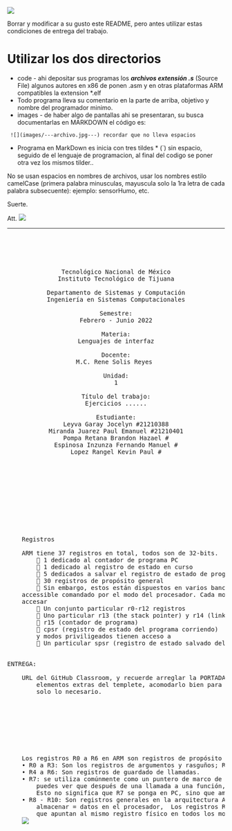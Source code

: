 ![](https://s3.amazonaws.com/videos.pentesteracademy.com/videos/badges/low/arm-assembly.png)

Borrar y modificar a su gusto este README, pero antes utilizar estas condiciones de entrega del trabajo.

# Utilizar los dos directorios

- code  - ahi depositar sus programas los ***archivos extensión *.s****  (Source File) algunos autores en x86 de ponen .asm y en otras plataformas ARM compatibles la extension *.elf
- Todo programa lleva su comentario en la parte de arriba, objetivo y nombre del programador minimo.
- images  - de haber algo de pantallas ahi se presentaran, su busca documentarlas en MARKDOWN el código es:

``` ![](images/---archivo.jpg---) recordar que no lleva espacios```



- Programa en MarkDown es inicia con tres tildes * (`) sin espacio, seguido de el lenguaje de programacion, al final del codigo se poner otra vez los mismos tilder..

No se usan espacios en nombres de archivos, usar los nombres estilo camelCase (primera palabra minusculas, mayuscula solo la 1ra letra de cada palabra subsecuente):  ejemplo: sensorHumo, etc.

Suerte.

Att. ![](https://img.icons8.com/color/2x/docker.png)

------

<pre>

	<p align=center>

Tecnológico Nacional de México
Instituto Tecnológico de Tijuana

Departamento de Sistemas y Computación
Ingeniería en Sistemas Computacionales

Semestre:
Febrero - Junio 2022

Materia:
Lenguajes de interfaz

Docente:
M.C. Rene Solis Reyes 

Unidad:
1

Título del trabajo:
Ejercicios ......

Estudiante:
Leyva Garay Jocelyn #21210388
Miranda Juarez Paul Emanuel #21210401
Pompa Retana Brandon Hazael #
Espinosa Inzunza Fernando Manuel #
Lopez Rangel Kevin Paul #



	</p>

</pre>

<pre>

	<p align=left>
	Registros

	ARM tiene 37 registros en total, todos son de 32-bits.
		 1 dedicado al contador de programa PC
		 1 dedicado al registro de estado en curso
		 5 dedicados a salvar el registro de estado de programa
		 30 registros de propósito general
		 Sin embargo, estos están dispuestos en varios bancos, con el banco
	accessible comandado por el modo del procesador. Cada modo puede
	accesar
		 Un conjunto particular r0-r12 registros
		 Uno particular r13 (the stack pointer) y r14 (link register)
		 r15 (contador de programa)
		 cpsr (registro de estado del programa corriendo)
		y modos priviligeados tienen acceso a
		 Un particular spsr (registro de estado salvado del programa)
	

ENTREGA:

	URL del GitHub Classroom, y recuerde arreglar la PORTADA, quitar todos los 
		elementos extras del templete, acomodarlo bien para su presentación 
		solo lo necesario.

	</p>

</pre>
<pre>
	<p aling=left>
	Los registros R0 a R6 en ARM son registros de propósito general:
	• R0 a R3: Son los registros de argumentos y rasguños; R0 y R1 también son los registros de resultados.
	• R4 a R6: Son registros de guardado de llamadas.
	• R7: se utiliza comúnmente como un puntero de marco de pila en el modo Thumb. En el código de 	ensamblaje, 
		puedes ver que después de una llamada a una función, GCC usa R7 para hacer pop a los valores en PC en lugar de LR. 
		Esto no significa que R7 se ponga en PC, sino que ambos registros se sacan de la pila
	• R8 - R10: Son registros generales en la arquitectura ARM,  Estos registros son de 32 bits y se utilizan para 
		almacenar = datos en el procesador,  Los registros R8, R9 y R10 son parte de los registros desagrupados 
		que apuntan al mismo registro físico en todos los modos de funcionamiento.
	<img src="[ruta_de_la_imagen.jpg](https://pic002.cnblogs.com/images/2012/392443/2012040421074226.jpg)" "Texto">
	
	</p>
</pre>

